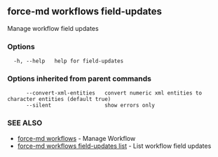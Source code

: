## force-md workflows field-updates

Manage workflow field updates

### Options

```
  -h, --help   help for field-updates
```

### Options inherited from parent commands

```
      --convert-xml-entities   convert numeric xml entities to character entities (default true)
      --silent                 show errors only
```

### SEE ALSO

* [force-md workflows](force-md_workflows.md)	 - Manage Workflow
* [force-md workflows field-updates list](force-md_workflows_field-updates_list.md)	 - List workflow field updates


